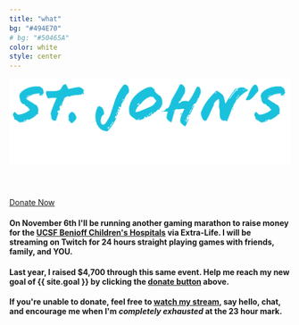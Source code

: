 ```yaml
---
title: "what"
bg: "#494E70"
# bg: "#50465A"
color: white
style: center
---
```


![Main Heading](img/header.png)

<div id="countdown"><h4>&nbsp;</h4></div>

<div class="icontain twitch-window">
    <div id="twitch-embed"></div>
</div>

<a class="button-donate" href="https://donate.stj.watch/">Donate Now</a>

#### On **November 6th** I'll be running another gaming marathon to raise money for the [**UCSF Benioff Children's Hospitals**](https://give.ucsfbenioffchildrens.org) via Extra-Life. I will be streaming on Twitch for **24 hours straight** playing games with friends, family, and **YOU.**

#### Last year, I raised **$4,700** through this same event.  Help me reach my new **goal of {{ site.goal }}** by clicking the [**donate button**](https://donate.stj.watch/) above.

#### If you're unable to donate, feel free to [**watch my stream,**](https://stream.stj.watch/) say hello, chat, and encourage me when I'm **_completely exhausted_** at the 23 hour mark.

<canvas id="flyingspace"></canvas>

